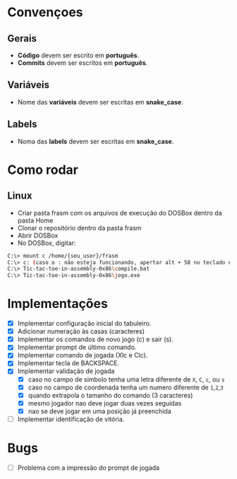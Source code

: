 # Convençoes
## Gerais
- **Código** devem ser escrito em **português**.
- **Commits** devem ser escritos em **português**.
## Variáveis
- Nome das **variáveis** devem ser escritas em **snake_case**.
## Labels
- Noma das **labels** devem ser escritas em **snake_case**.

# Como rodar
## Linux
- Criar pasta frasm com os arquivos de execução do DOSBox dentro da pasta Home
- Clonar o repositório dentro da pasta frasm
- Abrir DOSBox
- No DOSBox, digitar:
```bash
C:\> mount c /home/{seu_user}/frasm
C:\> c: (caso o : não esteja funcionando, apertar alt + 58 no teclado numérico)
C:\> Tic-tac-toe-in-assembly-0x86\compile.bat
C:\> Tic-tac-toe-in-assembly-0x86\jogo.exe
```

# Implementações
- [x] Implementar configuração inicial do tabuleiro.
- [x] Adicionar numeração às casas (caracteres)
- [x] Implementar os comandos de novo jogo (c) e sair (s).
- [x] Implementar prompt de último comando.
- [x] Implementar comando de jogada (Xlc e Clc).
- [x] Implementar tecla de BACKSPACE.
- [x] Implementar validação de jogada
  - [x] caso no campo de simbolo tenha uma letra diferente de `X`, `C`, `c`, ou `s`
  - [x] caso no campo de coordenada tenha um numero diferente de `1`,`2`,`3`
  - [x] quando extrapola o tamanho do comando (3 caracteres)
  - [x] mesmo jogador nao deve jogar duas vezes seguidas
  - [x] nao se deve jogar em uma posição já preenchida
- [ ] Implementar identificação de vitória.

# Bugs
- [ ] Problema com a impressão do prompt de jogada